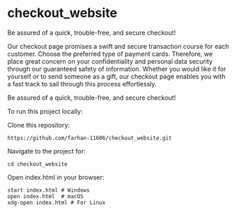 # checkout_website
Be assured of a quick, trouble-free, and secure checkout!



Our checkout page promises a swift and secure transaction course for each customer. Choose the preferred type of payment cards. Therefore, we place great concern on your confidentiality and personal data security through our guaranteed safety of information. Whether you would like it for yourself or to send someone as a gift, our checkout page enables you with a fast track to sail through this process effortlessly.

Be assured of a quick, trouble-free, and secure checkout!



To run this project locally:

 Clone this repository: 
 
    https://github.com/farhan-11606/checkout_website.git


 Navigate to the project for:
                               
    cd checkout_website


    
   Open index.html in your browser:

    start index.html # Windows
    open index.html  # macOS
    xdg-open index.html # For Linux

